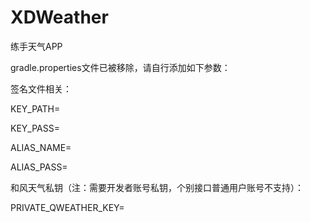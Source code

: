 # XDWeather

练手天气APP

gradle.properties文件已被移除，请自行添加如下参数：

签名文件相关：

KEY_PATH=

KEY_PASS=

ALIAS_NAME=

ALIAS_PASS=

和风天气私钥（注：需要开发者账号私钥，个别接口普通用户账号不支持）：

PRIVATE_QWEATHER_KEY=
